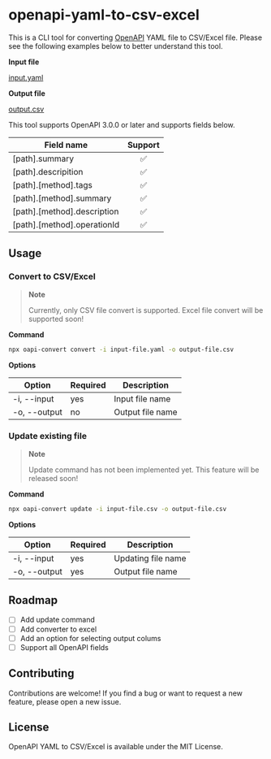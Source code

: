 # openapi-yaml-to-csv-excel

This is a CLI tool for converting [OpenAPI](https://spec.openapis.org/oas/v3.1.0) YAML file to CSV/Excel file. Please see the following examples below to better understand this tool.

**Input file**

[input.yaml](examples/input.yaml)

**Output file**

[output.csv](examples/output.csv)

This tool supports OpenAPI 3.0.0 or later and supports fields below.

| Field name                  | Support |
| --------------------------- | :-----: |
| [path].summary              |   ✅    |
| [path].descripition         |   ✅    |
| [path].[method].tags        |   ✅    |
| [path].[method].summary     |   ✅    |
| [path].[method].description |   ✅    |
| [path].[method].operationId |   ✅    |

## Usage

### Convert to CSV/Excel

> **Note**
>
> Currently, only CSV file convert is supported. Excel file convert will be supported soon!

**Command**

```bash
npx oapi-convert convert -i input-file.yaml -o output-file.csv
```

**Options**

| Option       | Required | Description      |
| ------------ | -------- | ---------------- |
| -i, --input  | yes      | Input file name  |
| -o, --output | no       | Output file name |

### Update existing file

> **Note**
>
> Update command has not been implemented yet. This feature will be released soon!

**Command**

```bash
npx oapi-convert update -i input-file.csv -o output-file.csv
```

**Options**

| Option       | Required | Description        |
| ------------ | -------- | ------------------ |
| -i, --input  | yes      | Updating file name |
| -o, --output | yes      | Output file name   |

## Roadmap

- [ ] Add update command
- [ ] Add converter to excel
- [ ] Add an option for selecting output colums
- [ ] Support all OpenAPI fields

## Contributing

Contributions are welcome! If you find a bug or want to request a new feature, please open a new issue.

## License

OpenAPI YAML to CSV/Excel is available under the MIT License.
